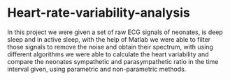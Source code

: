 # Heart-rate-variability-analysis
In this project we were given a set of raw ECG signals of neonates, is deep sleep and in active sleep, with the help of Matlab we were able to filter those signals to remove the noise and obtain their spectrum, with using different algorithms we were able to calculate the heart variability and compare the neonates sympathetic and parasympathetic ratio in the time interval given, using parametric and non-parametric methods.
